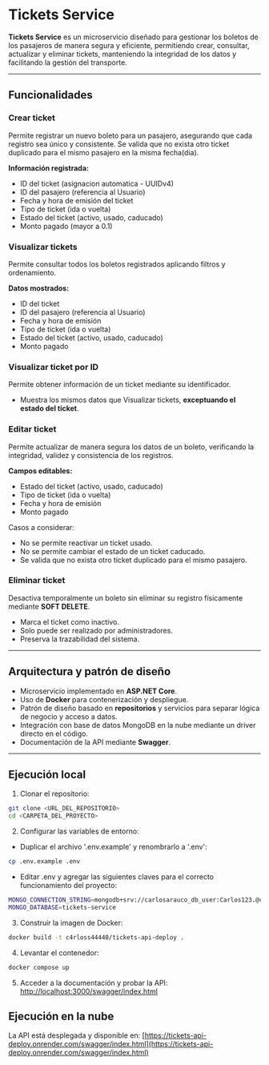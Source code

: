 # Tickets Service

**Tickets Service** es un microservicio diseñado para gestionar los boletos de los pasajeros de manera segura y eficiente, permitiendo crear, consultar, actualizar y eliminar tickets, manteniendo la integridad de los datos y facilitando la gestión del transporte.

---

## Funcionalidades

### Crear ticket

Permite registrar un nuevo boleto para un pasajero, asegurando que cada registro sea único y consistente. Se valida que no exista otro ticket duplicado para el mismo pasajero en la misma fecha(dia).

**Información registrada:**

- ID del ticket (asignacion automatica - UUIDv4)
- ID del pasajero (referencia al Usuario)
- Fecha y hora de emisión del ticket
- Tipo de ticket (ida o vuelta)
- Estado del ticket (activo, usado, caducado)
- Monto pagado (mayor a 0.1)

### Visualizar tickets

Permite consultar todos los boletos registrados aplicando filtros y ordenamiento.

**Datos mostrados:**

- ID del ticket
- ID del pasajero (referencia al Usuario)
- Fecha y hora de emisión
- Tipo de ticket (ida o vuelta)
- Estado del ticket (activo, usado, caducado)
- Monto pagado

### Visualizar ticket por ID

Permite obtener información de un ticket mediante su identificador.

- Muestra los mismos datos que Visualizar tickets, **exceptuando el estado del ticket**.

### Editar ticket

Permite actualizar de manera segura los datos de un boleto, verificando la integridad, validez y consistencia de los registros.

**Campos editables:**

- Estado del ticket (activo, usado, caducado)
- Tipo de ticket (ida o vuelta)
- Fecha y hora de emisión
- Monto pagado

Casos a considerar:

- No se permite reactivar un ticket usado.
- No se permite cambiar el estado de un ticket caducado.
- Se valida que no exista otro ticket duplicado para el mismo pasajero.

### Eliminar ticket

Desactiva temporalmente un boleto sin eliminar su registro físicamente mediante **SOFT DELETE**.

- Marca el ticket como inactivo.
- Solo puede ser realizado por administradores.
- Preserva la trazabilidad del sistema.

---

## Arquitectura y patrón de diseño

- Microservicio implementado en **ASP.NET Core**.
- Uso de **Docker** para contenerización y despliegue.
- Patrón de diseño basado en **repositorios** y servicios para separar lógica de negocio y acceso a datos.
- Integración con base de datos MongoDB en la nube mediante un driver directo en el código.
- Documentación de la API mediante **Swagger**.

---

## Ejecución local

1. Clonar el repositorio:

```bash
git clone <URL_DEL_REPOSITORIO>
cd <CARPETA_DEL_PROYECTO>
```

2. Configurar las variables de entorno:

- Duplicar el archivo '.env.example' y renombrarlo a '.env':

```bash
cp .env.example .env
```

- Editar .env y agregar las siguientes claves para el correcto funcionamiento del proyecto:

```bash
MONGO_CONNECTION_STRING=mongodb+srv://carlosarauco_db_user:Carlos123.@cluster0.pxjn1ah.mongodb.net/?retryWrites=true&w=majority&appName=Cluster0
MONGO_DATABASE=tickets-service
```

3. Construir la imagen de Docker:

```bash
docker build -t c4rloss44440/tickets-api-deploy .
```

4. Levantar el contenedor:

```bash
docker compose up
```

5. Acceder a la documentación y probar la API:
   [http://localhost:3000/swagger/index.html](http://localhost:3000/swagger/index.html)

## Ejecución en la nube

La API está desplegada y disponible en:
[https://tickets-api-deploy.onrender.com/swagger/index.html](https://tickets-api-deploy.onrender.com/swagger/index.html)
